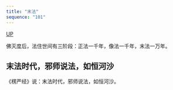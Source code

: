 ```yaml
---
title: "末法"
sequence: "101"
---
```


[UP](/thyself/thyself-home.html)

佛灭度后，法住世间有三阶段：正法一千年，像法一千年，末法一万年。

## 末法时代，邪师说法，如恒河沙

《楞严经》说：末法时代，邪师说法，如恒河沙。


